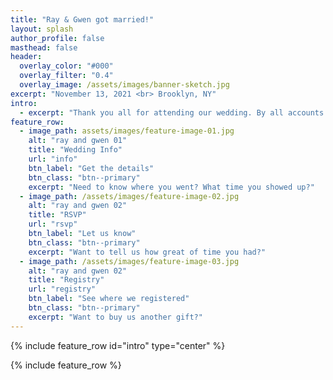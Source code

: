 ```yaml
---
title: "Ray & Gwen got married!"
layout: splash
author_profile: false
masthead: false
header:
  overlay_color: "#000"
  overlay_filter: "0.4"
  overlay_image: /assets/images/banner-sketch.jpg
excerpt: "November 13, 2021 <br> Brooklyn, NY"
intro: 
  - excerpt: "Thank you all for attending our wedding. By all accounts it was a roaring success!"
feature_row:
  - image_path: assets/images/feature-image-01.jpg
    alt: "ray and gwen 01"
    title: "Wedding Info"
    url: "info"
    btn_label: "Get the details"
    btn_class: "btn--primary"
    excerpt: "Need to know where you went? What time you showed up?"
  - image_path: /assets/images/feature-image-02.jpg
    alt: "ray and gwen 02"
    title: "RSVP"
    url: "rsvp"
    btn_label: "Let us know"
    btn_class: "btn--primary"
    excerpt: "Want to tell us how great of time you had?"
  - image_path: /assets/images/feature-image-03.jpg
    alt: "ray and gwen 02"
    title: "Registry"
    url: "registry"
    btn_label: "See where we registered"
    btn_class: "btn--primary"
    excerpt: "Want to buy us another gift?"
---
```


{% include feature_row id="intro" type="center" %}

{% include feature_row %}
